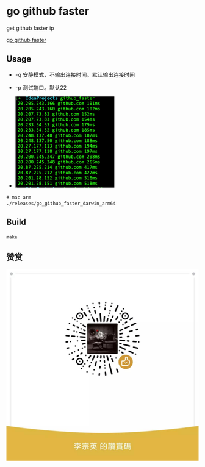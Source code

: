 # go github faster

get github faster ip

[go github faster](https://github.com/lizongying/go-github-faster)

## Usage

* -q 安静模式，不输出连接时间。默认输出连接时间
* -p 测试端口。默认22

* ![image](./screenshots/screenshot.png)

```shell
# mac arm
./releases/go_github_faster_darwin_arm64
```

## Build

```shell
make 
```

## 赞赏

![image](./screenshots/appreciate.jpeg)